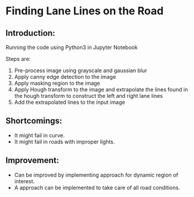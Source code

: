 
# Finding Lane Lines on the Road

## Introduction:

Running the code using Python3 in Jupyter Notebook

Steps are:

1. Pre-process image using grayscale and gaussian blur
2. Apply canny edge detection to the image
3. Apply masking region to the image
4. Apply Hough transform to the image and extrapolate the lines found in the hough transform to construct the left and              right lane lines
5. Add the extrapolated lines to the input image

## Shortcomings:

* It might fail in curve.
* It might fail in roads with improper lights.



## Improvement:

* Can be improved by implementing approach for dynamic region of interest.
* A approach can be implemented to take care of all road conditions.
